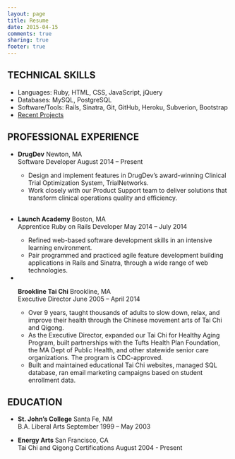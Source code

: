 ```yaml
---
layout: page
title: Resume
date: 2015-04-15
comments: true
sharing: true
footer: true
---
```



TECHNICAL SKILLS 
----------------
<ul class="basic-list">
  <li>Languages: Ruby, HTML, CSS, JavaScript, jQuery</li>
  <li>Databases: MySQL, PostgreSQL  </li>
  <li>Software/Tools: Rails, Sinatra, Git, GitHub, Heroku, Subverion, Bootstrap</li>
  <li><a href="/projects">Recent Projects</a></li>
</ul>


PROFESSIONAL EXPERIENCE 
----------------

<ul class="basic-list">
  <li>
    <p><strong>DrugDev</strong>  <span class="note">Newton, MA</span><br>Software Developer <span class="note">August 2014 – Present</span></p>
    <ul>
      <li>Design and implement features in DrugDev’s award-winning Clinical Trial Optimization System, TrialNetworks.</li>
      <li>Work closely with our Product Support team to deliver solutions that transform clinical operations quality and efficiency.</li>
    </ul>
  </li>
  <br>
  <li>
    <p><strong>Launch Academy</strong>  <span class="note">Boston, MA</span><br> Apprentice Ruby on Rails Developer <span class="note">May 2014 – July 2014</span></p>
    <ul>
      <li>Refined web-based software development skills in an intensive learning environment.</li>
      <li>Pair programmed and practiced agile feature development building applications in Rails and Sinatra, through a wide range of web technologies.</li>
    </ul>
  </li>
  <li>
 <p><strong>Brookline Tai Chi</strong>  <span class="note">Brookline, MA</span><br>
  Executive Director  <span class="note">June 2005 – April 2014</span></p>
   <ul>
      <li>Over 9 years, taught thousands of adults to slow down, relax, and improve their health through the Chinese movement arts of Tai Chi and Qigong.</li>
      <li>As the Executive Director, expanded our Tai Chi for Healthy Aging Program, built partnerships with the Tufts Health Plan Foundation, the MA Dept of Public Health, and other statewide senior care organizations. The program is CDC-approved.</li>
      <li>Built and maintained educational Tai Chi websites, managed SQL database, ran email marketing campaigns based on student enrollment data.</li>
    </ul>
  </li>
</ul>


EDUCATION
----------------

<ul class="basic-list">
  <li><p><strong>St. John’s College</strong>  <span class="note">Santa Fe, NM</span><br>B.A. Liberal Arts  <span class="note">September 1999 – May 2003</span></p></li>
  <li><p><strong>Energy Arts </strong>  <span class="note">San Francisco, CA</span><br>Tai Chi and Qigong Certifications  <span class="note">August 2004 - Present</span></p></li>
</ul>
